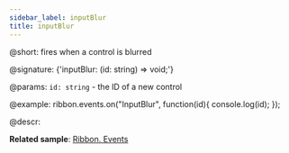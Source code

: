 ```yaml
---
sidebar_label: inputBlur
title: inputBlur
---          
```


@short: fires when a control is blurred

@signature: {'inputBlur: (id: string) => void;'}

@params:
`id: string` - the ID of a new control

@example:
ribbon.events.on("InputBlur", function(id){
    console.log(id);
});

@descr:

**Related sample**: [Ribbon. Events](https://snippet.dhtmlx.com/i7cfddkl)

[comment]: # (@related: ribbon/handling_events.md)
